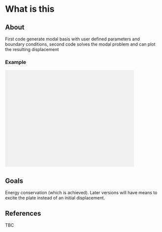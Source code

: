 # What is this

## About

First code generate modal basis with user defined parameters and boundary conditions, second code solves the modal problem and can plot the resulting displacement

### Example

![16-mode modal plate doing with initial excitation](./img/modeplate.gif)

## Goals

Energy conservation (which is achieved). Later versions will have means to excite the plate instead of an initial displacement.

## References

TBC
